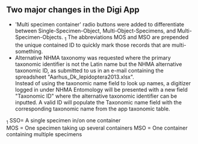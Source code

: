 ## Two major changes in the Digi App
- 'Multi specimen container' radio buttons were added to differentiate between Single-Specimen-Object, Multi-Object-Specimens, and Multi-Specimen-Objects. <sub>1</sub> The abbreviations MOS and MSO are prepended the unique contained ID to quickly mark those records that are multi-something.
- Alternative NHMA taxonomy was requested where the primary taxonomic identifier is not the Latin name but the NHMA alternative taxonomic ID, as submitted to us in an e-mail containing the spreadsheet "Aarhus_Dk_lepidoptera2013.xlsx".  
Instead of using the taxonomic name field to look up names, a digitizer logged in under NHMA Entomology will be presented with a new field "Taxonomic ID" where the alternative taxonomic identifier can be inputted. A valid ID will populate the Taxonomic name field with the corresponding taxonomic name from the app taxonomic table.

<sub>1</sub> 
SSO= A single specimen in/on one container  
MOS = One specimen taking up several containers
MSO = One container containing multiple specimens
